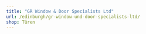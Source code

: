 ```yaml
---
title: "GR Window & Door Specialists Ltd"
url: /edinburgh/gr-window-und-door-specialists-ltd/
shop: Türen
---
```


